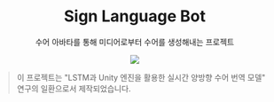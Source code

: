 <div align=center>
  <h1>Sign Language Bot</h1>
  <p>수어 아바타를 통해 미디어로부터 수어를 생성해내는 프로젝트</p>
  <img src="https://shields.io/badge/숭실대학교_제14회_캡스톤디자인_경진대회-Gold_Award-FFDC73.svg?&style=for-the-badge&logoColor=white"/><br>
</div>

<blockquote>
  <p>이 프로젝트는 "LSTM과 Unity 엔진을 활용한 실시간 양방향 수어 번역 모델" 연구의 일환으로서 제작되었습니다.</p>
</blockquote>